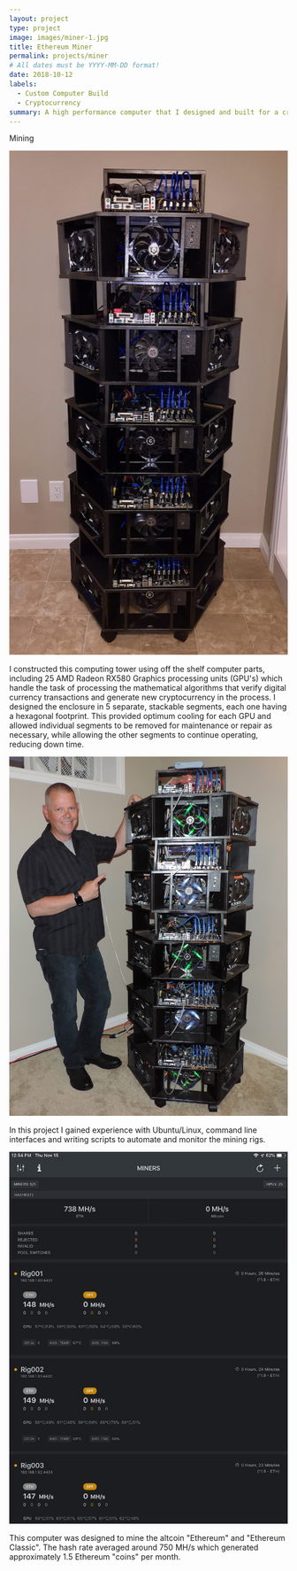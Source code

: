```yaml
---
layout: project
type: project
image: images/miner-1.jpg
title: Ethereum Miner
permalink: projects/miner
# All dates must be YYYY-MM-DD format!
date: 2018-10-12
labels:
  - Custom Computer Build
  - Cryptocurrency
summary: A high performance computer that I designed and built for a cryptocurrency mining venture.
---
```


Mining

<div class="ui segment">
  <img class="ui medium left floated rounded image" src="../images/miner-1.jpg">
  <p>I constructed this computing tower using off the shelf computer parts, including 25 AMD Radeon RX580 Graphics processing units (GPU's) which handle the task of processing the mathematical algorithms that verify digital currency transactions and generate new cryptocurrency in the process.  I designed the enclosure in 5 separate, stackable segments, each one having a hexagonal footprint.  This provided optimum cooling for each GPU and allowed individual segments to be removed for maintenance or repair as necessary, while allowing the other segments to continue operating, reducing down time.</p>
<img class="ui medium right floated rounded mage" src="../images/miner-2.jpg">
  <p>In this project I gained experience with Ubuntu/Linux, command line interfaces and writing scripts to automate and monitor the mining rigs.</p>
<img class="ui centered medium rounded image" src="../images/miner-3.jpg">
  <p>This computer was designed to mine the altcoin "Ethereum" and "Ethereum Classic".  The hash rate averaged around 750 MH/s which generated approximately 1.5 Ethereum "coins" per month.
 </p>




